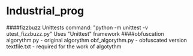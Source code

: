# Industrial_prog
####fizzbuzz
Unittests command: "python -m unittest -v utest_fizzbuzz.py"
Uses "Unittest" framework
####obfuscation
algorythm.py - original algorythm
obf_algorythm.py - obfuscated version
textfile.txt - required for the work of algotythm

